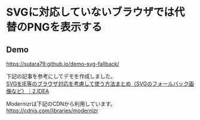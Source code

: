 # SVGに対応していないブラウザでは代替のPNGを表示する

## Demo
https://sutara79.github.io/demo-svg-fallback/

下記の記事を参考にしてデモを作成しました。  
[SVGをIE等のブラウザ対応を考慮して使う方法まとめ（SVGのフォールバック画像など）｜2.IDEA](http://2ndidea.com/svg/svg-fallbacks/)

Modernizrは下記のCDNから利用しています。  
https://cdnjs.com/libraries/modernizr